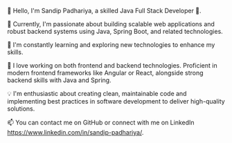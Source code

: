 👋 Hello, I'm Sandip Padhariya, a skilled Java Full Stack Developer 🚀.

💼 Currently, I'm passionate about building scalable web applications and robust backend systems using Java, Spring Boot, and related technologies.

🌱 I'm constantly learning and exploring new technologies to enhance my skills. 

🔭 I love working on both frontend and backend technologies. Proficient in modern frontend frameworks like Angular or React, alongside strong backend skills with Java and Spring.

💡 I'm enthusiastic about creating clean, maintainable code and implementing best practices in software development to deliver high-quality solutions.

📫 You can contact me on GitHub or connect with me on LinkedIn https://www.linkedin.com/in/sandip-padhariya/.

